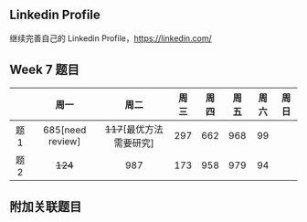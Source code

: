 ## Linkedin Profile

继续完善自己的 Linkedin Profile，https://linkedin.com/

## Week 7 题目
|       | 周一   | 周二   |  周三 |   周四 |   周五  | 周六 |  周日 |
| :----:| :----:| :----:|:----:  |:----: |:----: |:----:|:----: |
| 题1   | 685[need review] 	| ~~117~~[最优方法需要研究]	 |   297    |  662  |968   |  99|
| 题2   |~~124~~    | 987    |    173   |    958  |979  | 94|



## 附加关联题目



